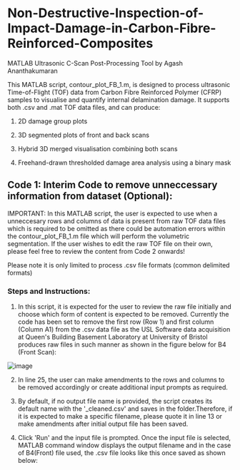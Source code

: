 # Non-Destructive-Inspection-of-Impact-Damage-in-Carbon-Fibre-Reinforced-Composites

MATLAB Ultrasonic C-Scan Post-Processing Tool by Agash Ananthakumaran

This MATLAB script, contour_plot_FB_1.m, is designed to process ultrasonic Time-of-Flight (TOF) data from Carbon Fibre Reinforced Polymer (CFRP) samples to visualise and quantify internal delamination damage. It supports both .csv and .mat TOF data files, and can produce:

1. 2D damage group plots

2. 3D segmented plots of front and back scans
   
4. Hybrid 3D merged visualisation combining both scans
   
6. Freehand-drawn thresholded damage area analysis using a binary mask
   

## Code 1: Interim Code to remove unneccessary information from dataset (Optional):

IMPORTANT: In this MATLAB script, the user is expected to use when a unneccesary rows and columns of data is present from raw TOF data files which is required to be omitted as there could be automation errors within the contour_plot_FB_1.m file which will perform the volumetric segmentation. If the user wishes to edit the raw TOF file on their own, please feel free to review the content from Code 2 onwards!

Please note it is only limited to process .csv file formats (common delimited formats)

### Steps and Instructions:
1. In this script, it is expected for the user to review the raw file initially and choose which form of content is expected to be removed. Currently the code has been set to remove the first row (Row 1) and first column (Column A1) from the .csv data file as the USL Software data acquisition at Queen's Building Basement Laboratory at University of Bristol produces raw files in such manner as shown in the figure below for B4 (Front Scan):

![image](https://github.com/user-attachments/assets/1e6f11cb-ffcd-4e0a-8071-2f0087d4cbe5)


2. In line 25, the user can make amendments to the rows and columns to be removed accordingly or create additional input prompts as required.

3. By default, if no output file name is provided, the script creates its default name with the '_cleaned.csv' and saves in the folder.Therefore, if it is expected to make a specific filename, please quote it in line 13 or make amendments after initial output file has been saved.

4. Click 'Run' and the input file is prompted. Once the input file is selected, MATLAB command window displays the output filename and in the case of B4(Front) file used, the .csv file looks like this once saved as shown below:


